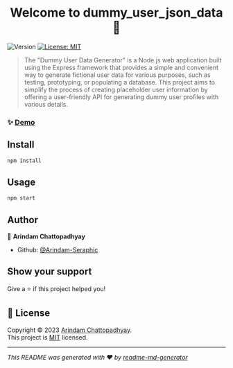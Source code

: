 <h1 align="center">Welcome to dummy_user_json_data 👋</h1>
<p>
  <img alt="Version" src="https://img.shields.io/badge/version-1.0.0-blue.svg?cacheSeconds=2592000" />
  <a href="https://opensource.org/license/mit/" target="_blank">
    <img alt="License: MIT" src="https://img.shields.io/badge/License-MIT-yellow.svg" />
  </a>
</p>

> The &#34;Dummy User Data Generator&#34; is a Node.js web application built using the Express framework that provides a simple and convenient way to generate fictional user data for various purposes, such as testing, prototyping, or populating a database. This project aims to simplify the process of creating placeholder user information by offering a user-friendly API for generating dummy user profiles with various details.

### ✨ [Demo](http://localhost:4000/generate-users/2)

## Install

```sh
npm install
```

## Usage

```sh
npm start
```

## Author

👤 **Arindam Chattopadhyay**

- Github: [@Arindam-Seraphic](https://github.com/Arindam-Seraphic)

## Show your support

Give a ⭐️ if this project helped you!

## 📝 License

Copyright © 2023 [Arindam Chattopadhyay](https://github.com/Arindam-Seraphic).<br />
This project is [MIT](https://opensource.org/license/mit/) licensed.

---

_This README was generated with ❤️ by [readme-md-generator](https://github.com/kefranabg/readme-md-generator)_
